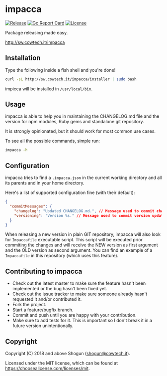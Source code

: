 # impacca

[![Release](https://img.shields.io/github/release/ShogunPanda/impacca.svg)](https://github.com/ShogunPanda/impacca/releases/latest)
[![Go Report Card](https://goreportcard.com/badge/github.com/ShogunPanda/impacca)](https://goreportcard.com/report/github.com/ShogunPanda/impacca)
[![License](https://img.shields.io/github/license/ShogunPanda/impacca.svg)](https://github.com/ShogunPanda/impacca/blob/master/LICENSE.md)

Package releasing made easy.

http://sw.cowtech.it/impacca

## Installation

Type the following inside a fish shell and you're done!

```bash
curl -sL http://sw.cowtech.it/impacca/installer | sudo bash
```

impicca will be installed in `/usr/local/bin`.


## Usage

impacca is able to help you in maintaining the CHANGELOG.md file and the version for npm modules, Ruby gems and standalone git repository.

It is strongly opinionated, but it should work for most common use cases.

To see all the possible commands, simple run:

```bash
impacca -h
```

## Configuration

impacca tries to find a `.impacca.json` in the current working directory and all its parents and in your home directory.

Here's a list of supported configuration fine (with their default):

```json
{
  "commitMessages": {
    "changelog": "Updated CHANGELOG.md.", // Message used to commit changelog updates.
    "versioning": "Version %s." // Message used to commit version updates. %s will be replaced with the NEW version
  }
}
```

When releasing a new version in plain GIT repository, impacca will also look for `Impaccafile` executable script.
This script will be executed prior commiting the changes and will receive the NEW version as first argument and the OLD version as second argument.
You can find an example of a `Impaccafile` in this repository (which uses this feature).

## Contributing to impacca

* Check out the latest master to make sure the feature hasn't been implemented or the bug hasn't been fixed yet.
* Check out the issue tracker to make sure someone already hasn't requested it and/or contributed it.
* Fork the project.
* Start a feature/bugfix branch.
* Commit and push until you are happy with your contribution.
* Make sure to add tests for it. This is important so I don't break it in a future version unintentionally.

## Copyright

Copyright (C) 2018 and above Shogun (shogun@cowtech.it).

Licensed under the MIT license, which can be found at https://choosealicense.com/licenses/mit.

